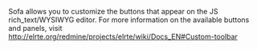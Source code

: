 Sofa allows you to customize the buttons that appear on the JS rich_text/WYSIWYG editor. For more information on the available buttons and panels, visit http://elrte.org/redmine/projects/elrte/wiki/Docs_EN#Custom-toolbar